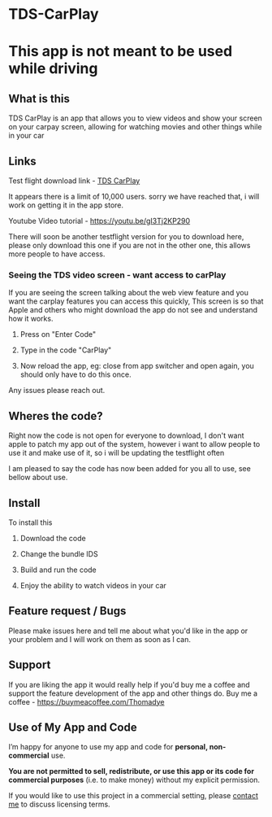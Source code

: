 # TDS-CarPlay


# This app is not meant to be used while driving 

## What is this 

TDS CarPlay is an app that allows you to view videos and show your screen on your carpay screen, allowing for watching movies and other things while in your car

## Links 
Test flight download link - [TDS CarPlay](https://testflight.apple.com/join/1Z9HQgNw) 

It appears there is a limit of 10,000 users. sorry we have reached that, i will work on getting it in the app store.

Youtube Video tutorial - https://youtu.be/gI3Tj2KP290 

There will soon be another testflight version for you to download here, please only download this one if you are not in the other one, this allows more people to have access. 


### Seeing the TDS video screen - want access to carPlay

If you are seeing the screen talking about the web view feature and you want the carplay features you can access this quickly, This screen is so that Apple and others who might download the app do not see and understand how it works. 

1. Press on "Enter Code"

2. Type in the code "CarPlay"

3. Now reload the app, eg: close from app switcher and open again, you should only have to do this once.

Any issues please reach out. 


## Wheres the code?
Right now the code is not open for everyone to download, I don't want apple to patch my app out of the system, however i want to allow people to use it and make use of it, so i will be updating the testflight often


I am pleased to say the code has now been added for you all to use, see bellow about use. 





## Install

To install this


1. Download the code 


2. Change the bundle IDS 


3. Build and run the code 


4. Enjoy the ability to watch videos in your car  


## Feature request / Bugs 

Please make issues here and tell me about what you'd like in the app or your problem and I will work on them as soon as I can. 


## Support 

If you are liking the app it would really help if you'd buy me a coffee and support the feature development of the app and other things do.
Buy me a coffee - https://buymeacoffee.com/Thomadye




## Use of My App and Code

I’m happy for anyone to use my app and code for **personal, non-commercial** use.

**You are not permitted to sell, redistribute, or use this app or its code for commercial purposes** (i.e. to make money) without my explicit permission.

If you would like to use this project in a commercial setting, please [contact me](mailto:apple@thomasdye.net) to discuss licensing terms.

